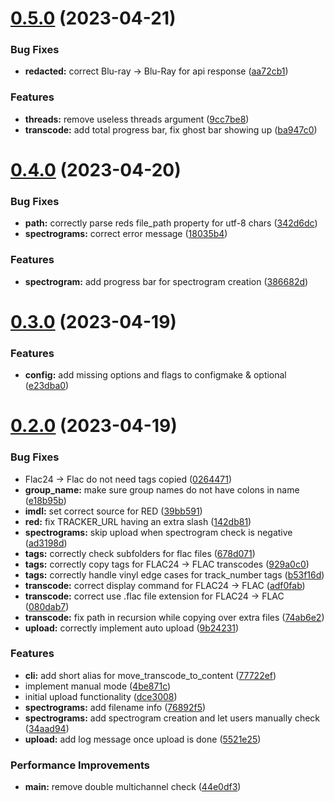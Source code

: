 # [0.5.0](https://github.com/DevYukine/red_oxide/compare/v0.4.0...v0.5.0) (2023-04-21)


### Bug Fixes

* **redacted:** correct Blu-ray -> Blu-Ray for api response ([aa72cb1](https://github.com/DevYukine/red_oxide/commit/aa72cb12604ee01a128c69f26f7056108791062e))


### Features

* **threads:** remove useless threads argument ([9cc7be8](https://github.com/DevYukine/red_oxide/commit/9cc7be8c937493f92092cfa26e28b872242388b8))
* **transcode:** add total progress bar, fix ghost bar showing up ([ba947c0](https://github.com/DevYukine/red_oxide/commit/ba947c0614e5cd161b3f70174e0c43ccea142074))



# [0.4.0](https://github.com/DevYukine/red_oxide/compare/v0.3.0...v0.4.0) (2023-04-20)


### Bug Fixes

* **path:** correctly parse reds file_path property for utf-8 chars ([342d6dc](https://github.com/DevYukine/red_oxide/commit/342d6dc1788681fe681acd9b80b48aaab4b2f73d))
* **spectrograms:** correct error message ([18035b4](https://github.com/DevYukine/red_oxide/commit/18035b48d3b6f48c13b4e1a6b0ca425be7b4e449))


### Features

* **spectrogram:** add progress bar for spectrogram creation ([386682d](https://github.com/DevYukine/red_oxide/commit/386682d17ebd192aa7d4905fdd9720834a89c62e))



# [0.3.0](https://github.com/DevYukine/red_oxide/compare/v0.2.0...v0.3.0) (2023-04-19)


### Features

* **config:** add missing options and flags to configmake & optional ([e23dba0](https://github.com/DevYukine/red_oxide/commit/e23dba042d8b2d0cbe4ab6f318897bd38db19009))



# [0.2.0](https://github.com/DevYukine/red_oxide/compare/dce30083d50b0ffd11eb3ada54d8fd9bf87df43f...v0.2.0) (2023-04-19)


### Bug Fixes

* Flac24 -> Flac do not need tags copied ([0264471](https://github.com/DevYukine/red_oxide/commit/02644717f10f507d8da5421b59675b81f57a2db0))
* **group_name:** make sure group names do not have colons in name ([e18b95b](https://github.com/DevYukine/red_oxide/commit/e18b95b89864de0671ebd1533aefc7c692769890))
* **imdl:** set correct source for RED ([39bb591](https://github.com/DevYukine/red_oxide/commit/39bb591a1addf440a0fa3f2d47f9480160fe494a))
* **red:** fix TRACKER_URL having an extra slash ([142db81](https://github.com/DevYukine/red_oxide/commit/142db819adb64ad7873a339b93e2cb8c5de5a16e))
* **spectrograms:** skip upload when spectrogram check is negative ([ad3198d](https://github.com/DevYukine/red_oxide/commit/ad3198d96789141fa3764dda615d2040da96c00e))
* **tags:** correctly check subfolders for flac files ([678d071](https://github.com/DevYukine/red_oxide/commit/678d071dc89364664462997e51dc9a23c154a5f5))
* **tags:** correctly copy tags for FLAC24 -> FLAC transcodes ([929a0c0](https://github.com/DevYukine/red_oxide/commit/929a0c07cf55075d2a228491f2d76a3de4c2d956))
* **tags:** correctly handle vinyl edge cases for track_number tags ([b53f16d](https://github.com/DevYukine/red_oxide/commit/b53f16d32447b2abea5091f7d381ad050c369979))
* **transcode:** correct display command for FLAC24 -> FLAC ([adf0fab](https://github.com/DevYukine/red_oxide/commit/adf0fab4325c59f83cfecf7978bdaef5052fe17c))
* **transcode:** correct use .flac file extension for FLAC24 -> FLAC ([080dab7](https://github.com/DevYukine/red_oxide/commit/080dab78e0a848852d4f0a97426837c27d409e10))
* **transcode:** fix path in recursion while copying over extra files ([74ab6e2](https://github.com/DevYukine/red_oxide/commit/74ab6e2f7d1aaa6e7e5860e480475a65cfe2f908))
* **upload:** correctly implement auto upload ([9b24231](https://github.com/DevYukine/red_oxide/commit/9b24231b9363e882f86e3cda5981d3e6d4afa92a))


### Features

* **cli:** add short alias for move_transcode_to_content ([77722ef](https://github.com/DevYukine/red_oxide/commit/77722ef6be62e4831acbd87afbf745682ddcdb10))
* implement manual mode ([4be871c](https://github.com/DevYukine/red_oxide/commit/4be871c0652303535725eb3c77c12d764db22637))
* initial upload functionality ([dce3008](https://github.com/DevYukine/red_oxide/commit/dce30083d50b0ffd11eb3ada54d8fd9bf87df43f))
* **spectrograms:** add filename info ([76892f5](https://github.com/DevYukine/red_oxide/commit/76892f5916dda0007de7463d0891700e7ad87c8e))
* **spectrograms:** add spectrogram creation and let users manually check ([34aad94](https://github.com/DevYukine/red_oxide/commit/34aad9428789c91a02a30be5c8e9c287fbe6d419))
* **upload:** add log message once upload is done ([5521e25](https://github.com/DevYukine/red_oxide/commit/5521e25d65942816ca9f423c160298c216bfb940))


### Performance Improvements

* **main:** remove double multichannel check ([44e0df3](https://github.com/DevYukine/red_oxide/commit/44e0df3b045e5797509f90c02867b4057d230a09))



